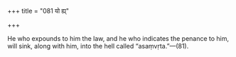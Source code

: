 +++
title = "081 यो ह्य्"

+++

He who expounds to him the law, and he who indicates the penance to him, will sink, along with him, into the hell called “asaṃvṛta.”—(81).